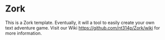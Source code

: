# Zork
This is a Zork template. Eventually, it will a tool to easily create your own text adventure game.
Visit our Wiki https://github.com/nt314p/Zork/wiki for more information.
